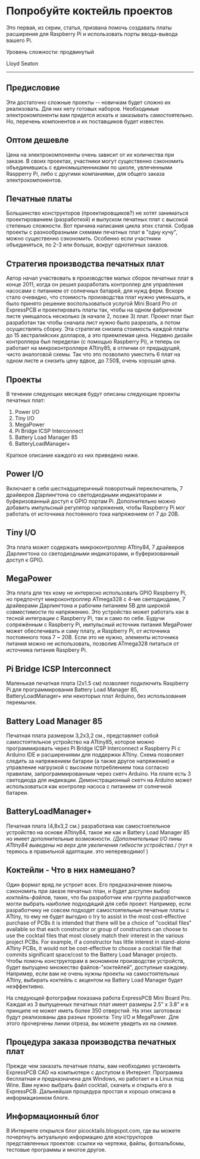 Попробуйте коктейль проектов
============================
Это первая, из серии, статья, призвана помочь создавать платы расширения для Raspberry Pi и использовать порты ввода-вывода вашего Pi.

Уровень сложности: продвинутый

Lloyd Seaton

* * *
Предисловие
--------------
Эти достаточно сложные проекты -- новичкам будет сложно их реализовать. Для них нету готовых наборов. Необходимые электрокомпоненты вам придется искать и заказывать самостоятельно. Но, перечень компонентов и их поставщиков будет известен.


Оптом дешевле
--------------
Цена на электрокомпоненты очень зависит от их количества при заказе. В своих проектах, участники могут существенно сэкономить объединившись с единомышленниками по школе, увлеченными Raspperry Pi, либо с другими компаниями, для общего заказа электрокомпонентов.

Печатные платы
--------
Большинство конструкторов (проектировщиков?) не хотят заниматься проектированием (разработкой) и выпуском печатных плат с высокой степенью сложности. Вот причина написания цикла этих статей. Собрав проекты с разнообразными схемами печатных плат в "одну кучу", можно существенно сэкономить. 
Особенно если участники объединяться, по 2-3 или больше, вокруг однотипных заказов.


Стратегия производства печатных плат
--------------------------
Автор начал участвовать в производстве малых сборок печатных плат в конце 2011, когда он решил разработать контроллер для управления насосами с питанием от солнечных батарей, для нужд ферм. Вскоре стало очевидно, что стоимость производства плат нужно уменьшать, и было принято решение воспользоваться услугой Mini Board Pro от ExpressPCB и проектировать платы так, чтобы на одном фабричном листе умещалось несколько (в начале 2, позже 3) плат. Проект плат был разработан так чтобы сначала лист нужно было разрезать, а потом осуществлять сборку. Эта стратегия снизила стоимость каждой платы до 15 австралийских долларов, а это приемлемая цена. Недавно дизайн контроллера был переделан (с помощью Raspberry Pi), и теперь он работает на микроконтроллере ATtiny85, в отличии от предыдущей, чисто аналоговой схемы. Так что это позволило уместить 6 плат на одном листе и снизить цену вдвое, до 7.50$, очень хорошая цена.


Проекты
---------------
В течении следующих месяцев будут описаны следующие проекты печатных плат:

1. Power I/O
2. Tiny I/O
3. MegaPower
4. Pi Bridge ICSP Interconnect
5. Battery Load Manager 85
6. BatteryLoadManager+

Краткое описание каждого из них приведено ниже.


Power I/O
---------
Включает в себя шестнадцатеричный поворотный переключатель, 7 драйверов Дарлингтона со светодиодными индикаторами и буферизованный доступ к GPIO портам Pi. Дополнительно можно добавить импульсный регулятор напряжения, чтобы Raspberry Pi мог работать от источника постоянного тока напряжением от 7 до 20В.


Tiny I/O
--------
Эта плата может содержать микроконтроллер ATtiny84, 7 драйверов Дарлингтона со светодиодными индикаторами, и буферизованный доступ к GPIO.


MegaPower
---------
Эта плата для тех кому не интересно использовать GPIO Raspberry Pi, но предпочтут микроконтроллер ATmega328 с 4-мя светодиодами, 7 драйверами Дарлингтона и  рабочим питанием 5В для широкой совместимости по напряжению. Это устройство может работать как в тесной интеграции с Raspberry Pi, так и само по себе. Будучи сопряжённым с Raspberry Pi, импульсный источник питания MegaPower может обеспечивать и саму плату, и Raspberry Pi, от источника постоянного тока 7 ~ 20В. Если это не нужно, элементы источника питания можно  не использовать, позволив ATmega328 питаться от источника питания Raspbery Pi.


Pi Bridge ICSP Interconnect
---------------------------
Маленькая печатная плата (2x1.5 см) позволяет подключить Raspberry Pi для программирования Battery Load Manager 85,
BatteryLoadManager+ или некоторых плат Arduino, без использования перемычек.

Battery Load Manager 85
-----------------------
Печатная плата размером 3,2x3,2 см., представляет собой самостоятельное устройство на ATtiny85, которое можно программировать через Pi Bridge ICSP Interconnect и Raspberry Pi с Arduino IDE и расширениями для поддержки ATtiny. Схема позволяет следить за напряжением батареи (а также другое напряжение) и управление нагрузкой с высоким потреблением тока согласно правилам, запрограммированным через скетч Arduino. На плате есть 3 светодиода для индикации. Демонстрационный скетч на Arduino может использоваться как контролер насоса с питанием от солнечной батареи.  

BatteryLoadManager+
-------------------
Печатная плата (4,8x3,2 см.) разработана как самостоятельное устройство на основе ATtiny84, такое же как и Battery Load Manager 85 но имеет дополнительные возможности. /*Дополнительные  I/O пины ATtiny84 выведены на верх для увеличения гибкости устройства.*/ (тут я теряюсь в правильной адаптации. это непереводимо! )


Коктейли - Что в них намешано?
----------------------------------
Один формат вряд ли устроит всех. Его предназначение помочь сэкономить при заказе печатных план, и будет доступен выбор _коктейль-файлов_, таких, что бы разработчик или группа разработчиков могли выбрать наиболие подходящий для себя проект. Например, если разработчику не совсем подходят самостоятельные печатные платы с ATtiny, то ему не будет выгодно 
o try to assist in the most cost-effective purchase of PCBs it is intended that there will be a choice of "cocktail files" available so that each constructor or group of constructors can choose to use the cocktail files that most closely match their interest in the various project PCBs. For example, if a constructor has little interest in stand-alone ATtiny PCBs, it would not be cost-effective to choose a cocktail file that commits significant space/cost to the Battery Load Manager projects.
Чтобы помочь конструкторам в экономном производстве устройств, будет выпущено множество файлов-"коктейлей", доступные каждому. Например, если вам не очень нужны проекты на самостоятельных ATtiny, выбирать коктейль с акцентом на Battery Load Manager будет неэффективно.

На следующей фотографии показана работа ExpressPCB Mini Board Pro. Каждая из 3 выпущенных печатных плат имеет размеры 2.5" x 3.8" и в принципе не может иметь более 350 отверстий. На этих заготовках будут реализованы два разных проекта: Tiny I/O и MegaPower. Для этого прочерчены линии отреза, вы можете увидеть их на снимке.


Процедура заказа производства печатных плат
-------------------------------------------
Прежде чем заказать печатные платы, вам необходимо установить ExpressPCB CAD на компьютере с доступом в Интернет. Программа бесплатная и предназначена для Windows, но работает и в Linux под Wine. Вам нужно выбрать файл cocktail, скачать и открыть его в ExpressPCB. Дальнейшая процедура простая и хорошо описана в информационном блоге.


Информационный блог
-------------------
В Интернете открылся блог picocktails.blogspot.com, где вы можете почерпнуть актуальную информацию для конструкторов представленных проектов: ссылки на чертежи, файлы, фотоальбомы, тестовые программы и многое другое.
